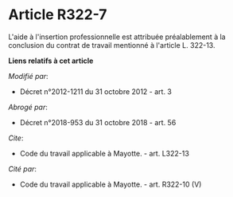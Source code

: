 # Article R322-7

L'aide à l'insertion professionnelle est attribuée préalablement à la conclusion du contrat de travail mentionné à l'article
L. 322-13.

**Liens relatifs à cet article**

_Modifié par_:

  - Décret n°2012-1211 du 31 octobre 2012 - art. 3

_Abrogé par_:

  - Décret n°2018-953 du 31 octobre 2018 - art. 56

_Cite_:

  - Code du travail applicable à Mayotte. - art. L322-13

_Cité par_:

  - Code du travail applicable à Mayotte. - art. R322-10 (V)
